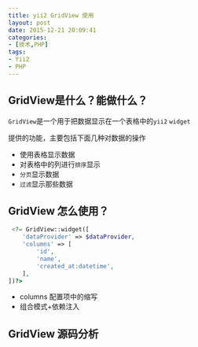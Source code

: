 ```yaml
---
title: yii2 GridView 使用
layout: post
date: 2015-12-21 20:09:41
categories:
- [技术,PHP]
tags: 
- Yii2
- PHP
---
```

## GridView是什么？能做什么？
`GridView`是一个用于把数据显示在一个表格中的`yii2` `widget`

提供的功能，主要包括下面几种对数据的操作
- 使用表格显示数据
- 对表格中的列进行`排序`显示
- `分页`显示数据
- `过滤`显示那些数据


## GridView 怎么使用？

```php 
 <?= GridView::widget([
    'dataProvider' => $dataProvider,
    'columns' => [
        'id',
        'name',
        'created_at:datetime',
    ],
])?>
```

- columns 配置项中的缩写
- 组合模式+依赖注入



## GridView 源码分析


